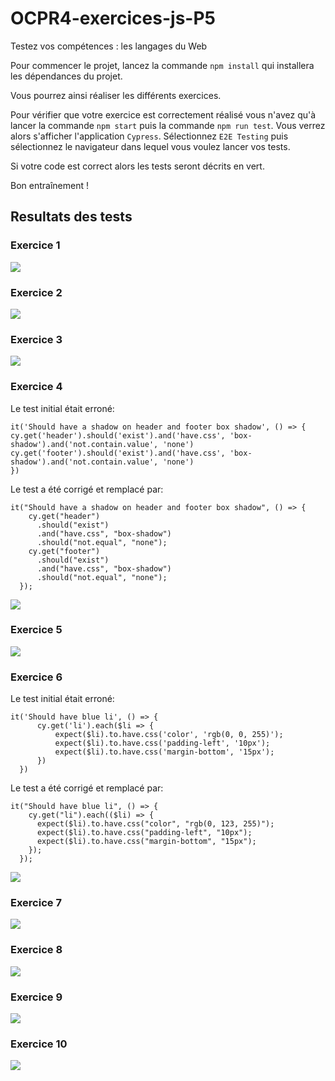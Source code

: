# OCPR4-exercices-js-P5

Testez vos compétences : les langages du Web

Pour commencer le projet, lancez la commande `npm install` qui installera les dépendances du projet.

Vous pourrez ainsi réaliser les différents exercices.

Pour vérifier que votre exercice est correctement réalisé vous n'avez qu'à lancer la commande `npm start` puis la commande `npm run test`.
Vous verrez alors s'afficher l'application `Cypress`.
Sélectionnez `E2E Testing` puis sélectionnez le navigateur dans lequel vous voulez lancer vos tests.

Si votre code est correct alors les tests seront décrits en vert.

Bon entraînement !

## Resultats des tests

### Exercice 1

![](./Resultats/Exercice_1_résultats.JPG)

### Exercice 2

![](./Resultats/Exercice_2_résultats.JPG)

### Exercice 3

![](./Resultats/Exercice_3_résultats.JPG)

### Exercice 4

Le test initial était erroné:

```
it('Should have a shadow on header and footer box shadow', () => {
cy.get('header').should('exist').and('have.css', 'box-shadow').and('not.contain.value', 'none')
cy.get('footer').should('exist').and('have.css', 'box-shadow').and('not.contain.value', 'none')
})
```

Le test a été corrigé et remplacé par:

```
it("Should have a shadow on header and footer box shadow", () => {
    cy.get("header")
      .should("exist")
      .and("have.css", "box-shadow")
      .should("not.equal", "none");
    cy.get("footer")
      .should("exist")
      .and("have.css", "box-shadow")
      .should("not.equal", "none");
  });
```

![](./Resultats/Exercice_4_résultats.JPG)

### Exercice 5

![](./Resultats/Exercice_5_résultats.JPG)

### Exercice 6

Le test initial était erroné:

```
it('Should have blue li', () => {
      cy.get('li').each($li => {
          expect($li).to.have.css('color', 'rgb(0, 0, 255)');
          expect($li).to.have.css('padding-left', '10px');
          expect($li).to.have.css('margin-bottom', '15px');
      })
  })
```

Le test a été corrigé et remplacé par:

```
it("Should have blue li", () => {
    cy.get("li").each(($li) => {
      expect($li).to.have.css("color", "rgb(0, 123, 255)");
      expect($li).to.have.css("padding-left", "10px");
      expect($li).to.have.css("margin-bottom", "15px");
    });
  });
```

![](./Resultats/Exercice_6_résultats.JPG)

### Exercice 7

![](./Resultats/Exercice_7_résultats.JPG)

### Exercice 8

![](./Resultats/Exercice_8_résultats.JPG)

### Exercice 9

![](./Resultats/Exercice_9_résultats.JPG)

### Exercice 10

![](./Resultats/Exercice_10_résultats.JPG)
